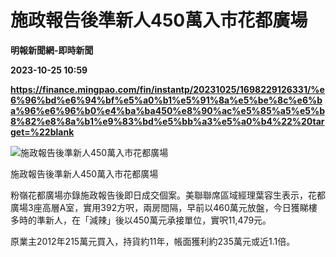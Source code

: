 # 施政報告後準新人450萬入市花都廣場
**明報新聞網-即時新聞**

**2023-10-25 10:59**

**https://finance.mingpao.com/fin/instantp/20231025/1698229126331/%e6%96%bd%e6%94%bf%e5%a0%b1%e5%91%8a%e5%be%8c%e6%ba%96%e6%96%b0%e4%ba%ba450%e8%90%ac%e5%85%a5%e5%b8%82%e8%8a%b1%e9%83%bd%e5%bb%a3%e5%a0%b4%22%20target=%22blank**

![施政報告後準新人450萬入市花都廣場 ](https://fs.mingpao.com/fin/20231025/s00011/ff6548e4fde73404e85e34deedef04d6.jpg)

施政報告後準新人450萬入市花都廣場

粉嶺花都廣場亦錄施政報告後即日成交個案。美聯聯席區域經理葉容生表示，花都廣場3座高層A室，實用392方呎，兩房間隔，早前以460萬元放盤，今日獲睇樓多時的準新人，在「減辣」後以450萬元承接單位，實呎11,479元。

原業主2012年215萬元買入，持貨約11年，帳面獲利約235萬元或近1.1倍。